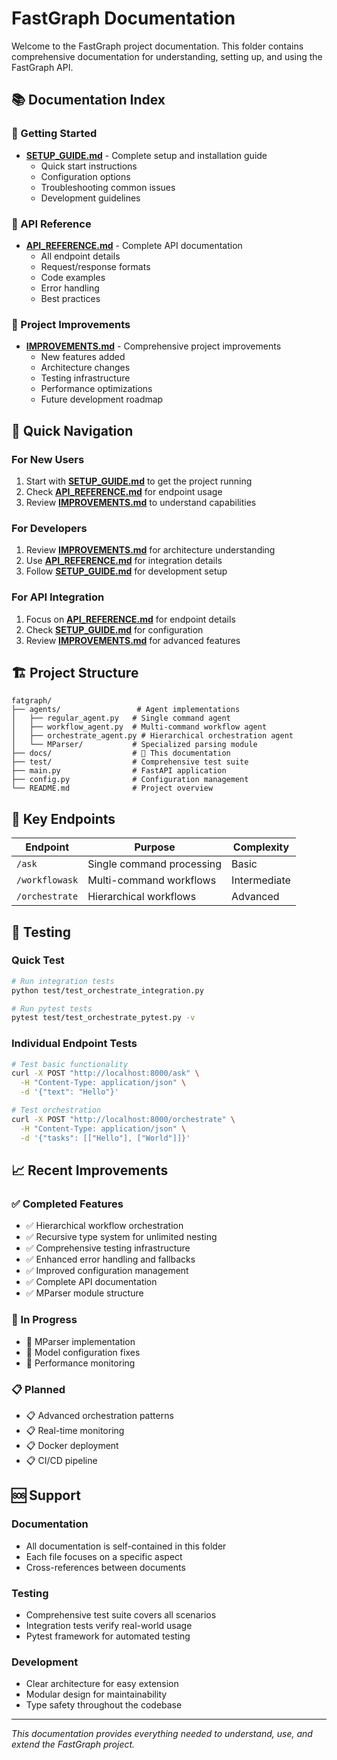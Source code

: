 # FastGraph Documentation

Welcome to the FastGraph project documentation. This folder contains comprehensive documentation for understanding, setting up, and using the FastGraph API.

## 📚 Documentation Index

### 🚀 Getting Started
- **[SETUP_GUIDE.md](SETUP_GUIDE.md)** - Complete setup and installation guide
  - Quick start instructions
  - Configuration options
  - Troubleshooting common issues
  - Development guidelines

### 📖 API Reference
- **[API_REFERENCE.md](API_REFERENCE.md)** - Complete API documentation
  - All endpoint details
  - Request/response formats
  - Code examples
  - Error handling
  - Best practices

### 🔧 Project Improvements
- **[IMPROVEMENTS.md](IMPROVEMENTS.md)** - Comprehensive project improvements
  - New features added
  - Architecture changes
  - Testing infrastructure
  - Performance optimizations
  - Future development roadmap

## 🎯 Quick Navigation

### For New Users
1. Start with **[SETUP_GUIDE.md](SETUP_GUIDE.md)** to get the project running
2. Check **[API_REFERENCE.md](API_REFERENCE.md)** for endpoint usage
3. Review **[IMPROVEMENTS.md](IMPROVEMENTS.md)** to understand capabilities

### For Developers
1. Review **[IMPROVEMENTS.md](IMPROVEMENTS.md)** for architecture understanding
2. Use **[API_REFERENCE.md](API_REFERENCE.md)** for integration details
3. Follow **[SETUP_GUIDE.md](SETUP_GUIDE.md)** for development setup

### For API Integration
1. Focus on **[API_REFERENCE.md](API_REFERENCE.md)** for endpoint details
2. Check **[SETUP_GUIDE.md](SETUP_GUIDE.md)** for configuration
3. Review **[IMPROVEMENTS.md](IMPROVEMENTS.md)** for advanced features

## 🏗️ Project Structure

```
fatgraph/
├── agents/                 # Agent implementations
│   ├── regular_agent.py   # Single command agent
│   ├── workflow_agent.py  # Multi-command workflow agent
│   ├── orchestrate_agent.py # Hierarchical orchestration agent
│   └── MParser/           # Specialized parsing module
├── docs/                  # 📁 This documentation
├── test/                  # Comprehensive test suite
├── main.py                # FastAPI application
├── config.py              # Configuration management
└── README.md              # Project overview
```

## 🔗 Key Endpoints

| Endpoint | Purpose | Complexity |
|----------|---------|------------|
| `/ask` | Single command processing | Basic |
| `/workflowask` | Multi-command workflows | Intermediate |
| `/orchestrate` | Hierarchical workflows | Advanced |

## 🧪 Testing

### Quick Test
```bash
# Run integration tests
python test/test_orchestrate_integration.py

# Run pytest tests
pytest test/test_orchestrate_pytest.py -v
```

### Individual Endpoint Tests
```bash
# Test basic functionality
curl -X POST "http://localhost:8000/ask" \
  -H "Content-Type: application/json" \
  -d '{"text": "Hello"}'

# Test orchestration
curl -X POST "http://localhost:8000/orchestrate" \
  -H "Content-Type: application/json" \
  -d '{"tasks": [["Hello"], ["World"]]}'
```

## 📈 Recent Improvements

### ✅ Completed Features
- ✅ Hierarchical workflow orchestration
- ✅ Recursive type system for unlimited nesting
- ✅ Comprehensive testing infrastructure
- ✅ Enhanced error handling and fallbacks
- ✅ Improved configuration management
- ✅ Complete API documentation
- ✅ MParser module structure

### 🔄 In Progress
- 🔄 MParser implementation
- 🔄 Model configuration fixes
- 🔄 Performance monitoring

### 📋 Planned
- 📋 Advanced orchestration patterns
- 📋 Real-time monitoring
- 📋 Docker deployment
- 📋 CI/CD pipeline

## 🆘 Support

### Documentation
- All documentation is self-contained in this folder
- Each file focuses on a specific aspect
- Cross-references between documents

### Testing
- Comprehensive test suite covers all scenarios
- Integration tests verify real-world usage
- Pytest framework for automated testing

### Development
- Clear architecture for easy extension
- Modular design for maintainability
- Type safety throughout the codebase

---

*This documentation provides everything needed to understand, use, and extend the FastGraph project.* 